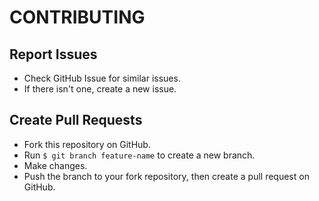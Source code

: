 # CONTRIBUTING

## Report Issues

* Check GitHub Issue for similar issues.
* If there isn't one, create a new issue.

## Create Pull Requests

* Fork this repository on GitHub.
* Run `$ git branch feature-name` to create a new branch.
* Make changes.
* Push the branch to your fork repository, then create a pull request on GitHub.
